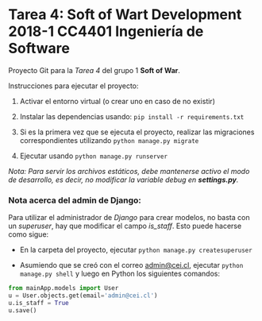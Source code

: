 # Tarea 4: Soft of Wart Development 2018-1 CC4401 Ingeniería de Software

Proyecto Git para la _Tarea 4_ del grupo 1 **__Soft of War__**.

Instrucciones para ejecutar el proyecto:

1. Activar el entorno virtual (o crear uno en caso de no existir)

2. Instalar las dependencias usando: `pip install -r requirements.txt`

3. Si es la primera vez que se ejecuta el proyecto, realizar las migraciones correspondientes utilizando `python manage.py migrate`

4. Ejecutar usando `python manage.py runserver`
     
*Nota: Para servir los archivos estáticos, debe mantenerse activo el modo de desarrollo, es decir, no modificar la variable debug en **settings.py**.*


### Nota acerca del admin de Django:

Para utilizar el administrador de *Django* para crear modelos, no basta con un *superuser*, hay que modificar el campo *is_staff*. Esto puede hacerse como sigue:
+ En la carpeta del proyecto, ejecutar `python manage.py createsuperuser`

+ Asumiendo que se creó con el correo admin@cei.cl, ejecutar `python manage.py shell` y luego en Python los siguientes comandos:

~~~~python
from mainApp.models import User
u = User.objects.get(email='admin@cei.cl')
u.is_staff = True
u.save()
~~~~
